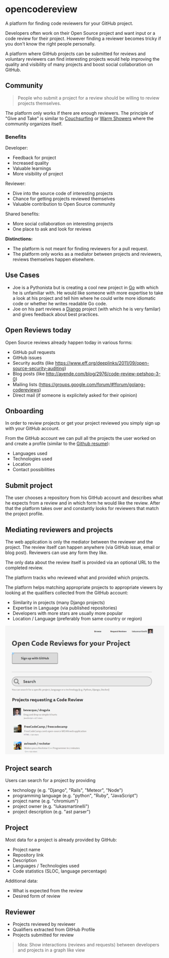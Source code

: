 # opencodereview

A platform for finding code reviewers for your GitHub project.

Developers often work on their Open Source project and want
input or a code review for their project.
However finding a reviewer becomes tricky if you don't know
the right people personally.

A platform where GitHub projects can be submitted for reviews
and voluntary reviewers can find interesting projects
would help improving the quality and visibility
of many projects and boost social collaboration on GitHub.

## Community

> People who submit a project
  for a review should be willing
  to review projects themselves.

The platform only works if there are enough reviewers.
The principle of "Give and Take" is similar to
[Couchsurfing](https://www.couchsurfing.com/) or
[Warm Showers](https://www.warmshowers.org/) where the
community organizes itself.

### Benefits

Developer:
- Feedback for project
- Increased quality
- Valuable learnings
- More visibility of project

Reviewer:
- Dive into the source code of interesting projects
- Chance for getting projects reviewed themselves
- Valuable contribution to Open Source community

Shared benefits:
- More social collaboration on interesting projects
- One place to ask and look for reviews

**Distinctions:**

- The platform is not meant for finding reviewers for a pull request.
- The platform only works as a mediator between projects and reviewers,
  reviews themselves happen elsewhere.

## Use Cases

- Joe is a Pythonista but is creating a cool new project in
  [Go](https://golang.org/)
  with which he is unfamiliar with.
  He would like someone with more expertise to take a look at his
  project and tell him where he could write more idiomatic code
  or whether he writes readable Go code.
- Joe on his part reviews a [Django](https://www.djangoproject.com/)
  project (with which he is very familar)
  and gives feedback about best practices.

## Open Reviews today

Open Source reviews already happen today in various forms:

- GitHub pull requests
- GitHub issues
- Security audits (like https://www.eff.org/deeplinks/2011/09/open-source-security-auditing)
- Blog posts (like http://ayende.com/blog/2976/code-review-petshop-3-0)
- Mailing lists (https://groups.google.com/forum/#!forum/golang-codereviews)
- Direct mail (if someone is explicitely asked for their opinion)

## Onboarding

In order to review projects or get your project reviewed
you simply sign up with your GitHub account.

From the GitHub account we can pull all the projects
the user worked on and create a profile
(similar to the [Github resume](https://resume.github.io/)):

- Languages used
- Technologies used
- Location
- Contact possibilities

## Submit project

The user chooses a repository from his GitHub account and
describes what he expects from a review and in which form
he would like the review.
After that the platform takes over and constantly looks for
reviewers that match the project profile.

## Mediating reviewers and projects

The web application is only the mediator between
the reviewer and the project. The review itself can happen
anywhere (via GitHub issue, email or blog post).
Reviewers can use any form they like.

The only data about the review itself is provided via an optional URL
to the completed review.

The platform tracks who reviewed what and provided which projects.

The platform helps matching appropriate projects to
appropriate viewers by looking at the qualifiers collected
from the GitHub account:

- Similarity in projects (many Django projects)
- Expertise in Language (via published repositories)
- Developers with more stars are usually more popular
- Location / Language (preferably from same country or region)

![Mockup](screenshot.png)

## Project search

Users can search for a project by providing
- technology (e.g. "Django", "Rails", "Meteor", "Node")
- programming language (e.g. "python", "Ruby", "JavaScript")
- project name (e.g. "chromium")
- project owner (e.g. "lukasmartinelli")
- project description (e.g. "ast parser")

## Project

Most data for a project is already provided by GitHub:

- Project name
- Repository link
- Description
- Languages / Technologies used
- Code statistics (SLOC, language percentage)

Additional data:

- What is expected from the review
- Desired form of review

## Reviewer

- Projects reviewed by reviewer
- Qualifiers extracted from GitHub Profile
- Projects submitted for review

> Idea: Show interactions (reviews and requests) between
  developers and projects in a graph like view
